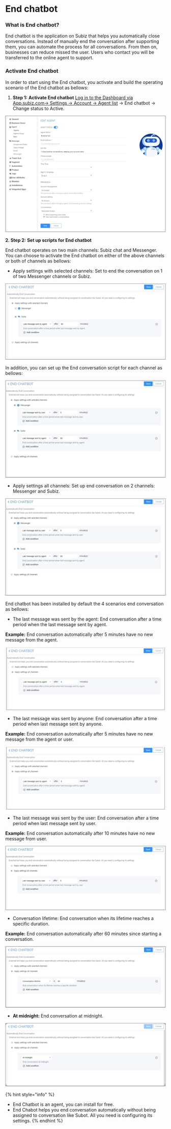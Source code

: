 # End chatbot

### What is End chatbot? 

End chatbot is the application on Subiz that helps you automatically close conversations. Instead of manually end the conversation after supporting them, you can automate the process for all conversations. From then on, businesses can reduce missed the user. Users who contact you will be transferred to the online agent to support.

### Activate End chatbot 

In order to start using the End chatbot, you activate and build the operating scenario of the End chatbot as bellows: 

1. **Step 1:** **Activate End chatbot** [Log in to the Dashboard via App.subiz.com-&gt; Settings -&gt; Account -&gt; Agent list](https://app.subiz.com/settings/agents-list) -&gt; End chatbot -&gt; Change status to Active.

![Activate End chatbot](../../../.gitbook/assets/edit-status.png)

**2. Step 2:** **Set up scripts for End chatbot** 

End chatbot operates on two main channels: Subiz chat and Messenger. You can choose to activate the End chatbot on either of the above channels or both of channels as bellows:

* Apply settings with selected channels: Set to end the conversation on 1 of two Messenger channels or Subiz. 

![Apply settings with selected channels](../../../.gitbook/assets/channels.png)

In addition, you can set up the End conversation script for each channel as bellows: 

![Apply settings with other channels script for each channel](../../../.gitbook/assets/cd-subot-cho-2-kenh%20%281%29.jpg)

* Apply settings all channels: Set up end conversation on 2 channels: Messenger and Subiz. 

![Apply settings all channels](../../../.gitbook/assets/cd-subot-cho-2-kenh.jpg)

End chatbot has been installed by default the 4 scenarios end conversation as bellows: 

* The last message was sent by the agent: End conversation after a time period when the last message sent by agent.

**Example:** End conversation automatically after 5 minutes have no new message from the agent.

![End conversation after a time period when the last message sent by agent.](../../../.gitbook/assets/endchat-sau-5-phut-khong-nhan-duoc-tin-nhan-tu-agent.png)

* The last message was sent by anyone: End conversation after a time period when last message sent by anyone.

**Example:** End conversation automatically after 5 minutes have no new message from the agent or user. 

![End conversation automatically after 5 minutes have no new message sent by anyone](../../../.gitbook/assets/endchat-sau-5-phut-khong-nhan-duoc-tin-nhan-tu-agent%20%281%29.png)

* The last message was sent by the user: End conversation after a time period when last message sent by user.

**Example:** End conversation automatically after 10 minutes have no new message from user. 

![End conversation automatically after 10 minutes have no new message from user](../../../.gitbook/assets/endchat-sau-5-phut-khong-nhan-duoc-tin-nhan-tu-user.jpg)

* Conversation lifetime: End conversation when its lifetime reaches a specific duration.

**Example:** End conversation automatically after 60 minutes since starting a conversation. 

![End conversation when its lifetime reaches a specific duration ](../../../.gitbook/assets/ket-thuc-hoi-thoai-sau-1-khoang-tg.png)

* **At midnight:** End conversation at midnight.

![End conversation at midnight](../../../.gitbook/assets/ket-thuc-hoi-thoai-sau-nua-dem.png)

{% hint style="info" %}
* End Chatbot is an agent, you can install for free. 
* End  Chabot helps you end conversation automatically without being assigned to conversation like Subot. All you need is configuring its settings.
{% endhint %}



